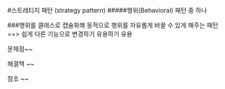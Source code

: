 #스트레티지 패턴 (strategy pattern)
#####행위(Behavioral) 패턴 중 하나


###행위를 클래스로 캡슐화해 동적으로 행위를 자유롭게 바꿀 수 있게 해주는 패턴 ==> 쉽게 다른 기능으로 변경하기 유용하기 유용


문제점~~

해결책 ~~

참조 ~~